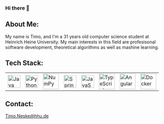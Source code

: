 ### Hi there 👋
## About Me:
My name is Timo, and I'm a 31 years old computer science student at Heinrich Heine University. My main interests in this field are profesisonal software development, theoretical algorithms as well as mashine learning.

## Tech Stack:
<table>
	<tr>
		<td><img width="40" src="https://user-images.githubusercontent.com/25181517/117201156-9a724800-adec-11eb-9a9d-3cd0f67da4bc.png" alt="Java" title="Java"/></td>
		<td><img width="40" src="https://raw.githubusercontent.com/marwin1991/profile-technology-icons/refs/heads/main/icons/python.png" alt="Python" title="Python"/></td>
		<td><img width="50" src="https://raw.githubusercontent.com/marwin1991/profile-technology-icons/refs/heads/main/icons/numpy.png" alt="NumPy" title="NumPy"/></td>
		<td><img width="40" src="https://raw.githubusercontent.com/marwin1991/profile-technology-icons/refs/heads/main/icons/spring_boot.png" alt="Spring" title="Spring"/></td>
		<td><img width="40" src="https://user-images.githubusercontent.com/25181517/117447155-6a868a00-af3d-11eb-9cfe-245df15c9f3f.png" alt="JavaScript" title="JavaScript"/></td>
  		<td><img width="50" src="https://raw.githubusercontent.com/marwin1991/profile-technology-icons/refs/heads/main/icons/typescript.png" alt="TypeScript" title="TypeScript"/></td>
		<td><img width="50" src="https://raw.githubusercontent.com/marwin1991/profile-technology-icons/refs/heads/main/icons/angular.png" alt="Angular" title="Angular"/></td>
		<td><img width="50" src="https://raw.githubusercontent.com/marwin1991/profile-technology-icons/refs/heads/main/icons/docker.png" alt="Docker" title="Docker"/></td>
	</tr>
</table>

## Contact:
Timo.Neske@hhu.de
